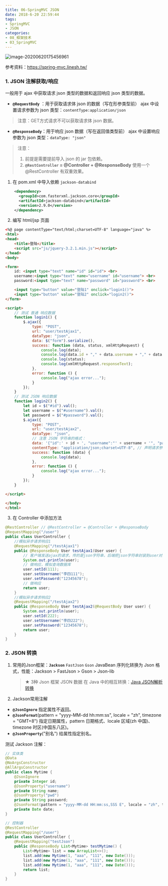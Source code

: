```yaml
---
title: 06-SpringMVC JSON
date: 2018-6-20 22:59:44
tags:
- SpringMVC
- JSON
categories: 
- 08_框架技术
- 03_SpringMVC
---
```






![image-20200620175456961](https://jy-imgs.oss-cn-beijing.aliyuncs.com/img/20200620175458.png)

参考资料：https://spring-mvc.linesh.tw/



### 1. JSON 注解获取/响应

一般用于 ajax 中获取请求 json 类型的数据和返回响应 json 类型的数据。

* **`@RequestBody`** ：用于获取请求体 json 的数据（写在形参类型前）
    ajax 中设置请求参数为 json 类型：`contentType:application/json`

> 注意：GET方式请求不可以获取请求体 json 数据。

* **`@ResponseBody`**：用于响应 json 数据（写在返回值类型前）
    ajax 中设置响应参数为 json 类型：`dataType: "json"`

> 注意：
>
> 1. 前提是需要提前导入 json 的 jar 包依赖。
> 2. **`@RestController` = @Controller + @ResponseBody** 使用一个 @RestController 有双重效果。



1. 在 pom.xml 中导入依赖 `jackson-databind`

```xml
	<dependency>
      <groupId>com.fasterxml.jackson.core</groupId>
      <artifactId>jackson-databind</artifactId>
      <version>2.9.0</version>
    </dependency>
```

2. 编写 html/jsp 页面

```html
<%@ page contentType="text/html;charset=UTF-8" language="java" %>
<html>
<head>
    <title>登陆</title>
    <script src="js/jquery-3.2.1.min.js"></script>
</head>
<body>

<form>
    id: <input type="text" name="id" id="id"> <br>
    username:<input type="text" name="username" id="username"> <br>
    password:<input type="text" name="password" id="password"> <br>

    <input type="button" value="登陆1" onclick="login1()">
    <input type="button" value="登陆2" onclick="login2()">
</form>

<script>
    // 测试 普通 响应数据
    function login1() {
        $.ajax({
            type: "POST",
            url: "user/testAjax1",
            dataType: "json",
            data: $("form").serialize(),
            success: function (data, status, xmlHttpRequest) {
                console.log(data);
                console.log(data.id + "," + data.username + "," + data.password);
                console.log(status);
                console.log(xmlHttpRequest.responseText);
            },
            error: function () {
                console.log("ajax error...");
            }
        });
    }
	// 测试 JSON 响应数据
    function login2() {
        let id = $("#id").val();
        let username = $("#username").val();
        let password = $("#password").val();
        $.ajax({
            type: "POST",
            url: "user/testAjax2",
            dataType: "json",
            // 注意 JSON 字符串的格式：
            data: '{"id":' + id + ', "username":"' + username + '", "password":"' + password + '"}',
            contentType: "application/json;charset=UTF-8", // 声明请求参数为 json 字符串，对应 @RequestBody 注解。
            success: function (data) {
                console.log(data);
            },
            error: function () {
                console.log("ajax error...");
            }
        });
    }

</script>

</body>
</html>
```

3. 在 Controller 中添加方法

```java
@RestController // @RestController = @Controller + @ResponseBody
@RequestMapping("/user")
public class UserController {
	//模拟异步请求响应1
    @RequestMapping("/testAjax1")
    public @ResponseBody User testAjax1(User user) {
        // 客户端发送ajax的请求，传的是json字符串，后端把json字符串封装到user对象中
        System.out.println(user);
        // 做响应，模拟查询数据库
        user.setId(111);
        user.setUsername("李四111");
        user.setPassword("12345678");
        // 做响应
        return user;
    }
	//模拟异步请求响应2
    @RequestMapping("/testAjax2")
    public @ResponseBody User testAjax2(@RequestBody User user) {
        System.out.println(user);
        user.setId(222);
        user.setUsername("李四222");
        user.setPassword("12345678");
        return user;
    }
}
```



### 2. JSON 转换

1. 常用的Json框架：**`Jackson`**  `FastJson`  `Gson`
    JavaBean 序列化转换为 Json 格式，性能：Jackson > FastJson > Gson > Json-lib

    > ★ 3种 Json 框架 JSON 数据 在 Java 中的相互转换：[Java JSON解析转换](https://janycode.github.io/2018/05/04/04_%E7%BD%91%E9%A1%B5%E6%8A%80%E6%9C%AF/06_JavaScript/06-JS&Java%20JSON%E8%A7%A3%E6%9E%90%E8%BD%AC%E6%8D%A2/index.html)
    
2. Jackson常用注解

* **`@JsonIgnore`**
    指定属性不返回。
* **`@JsonFormat`**(pattern = "yyyy-MM-dd hh:mm:ss", locale = "zh", timezone = "GMT+8")
    指定日期属性，pattern 日期格式、locale 区域(zh 中国)、timezone 时区(中国东八区)。
* **`@JsonProperty`**("别名")
    给属性指定别名。



测试 Jackson 注解：

```java
// 实体类
@Data
@NoArgsConstructor
@AllArgsConstructor
public class Mytime {
    @JsonIgnore
    private Integer id;
    @JsonProperty("username")
    private String name;
    @JsonProperty("pwd")
    private String password;
    @JsonFormat(pattern = "yyyy-MM-dd HH:mm:ss,SSS E", locale = "zh", timezone = "GMT+8")
    private Date date;
}
```

```java
// 控制器
@RestController
@RequestMapping("/user")
public class UserController {
    @RequestMapping("testJson")
    public @ResponseBody List<Mytime> testMytime() {
        List<Mytime> list = new ArrayList<>();
        list.add(new Mytime(1, "aaa", "111", new Date()));
        list.add(new Mytime(1, "aaa", "111", new Date()));
        list.add(new Mytime(1, "aaa", "111", new Date()));
        return list;
    }
}
```


